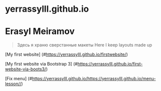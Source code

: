 # yerrassylll.github.io
# Erasyl Meiramov
>Здесь я храню сверстанные макеты
>Here I keep layouts made up

[My first website] (#https://yerrassylll.github.io/firstwebsite/)

[My first website via Bootstrap 3] (#https://yerrassylll.github.io/first-website-via-boots3/)

[Fix menu] (#https://yerrassylll.github.io/https://yerrassylll.github.io/menu-lesson//)

